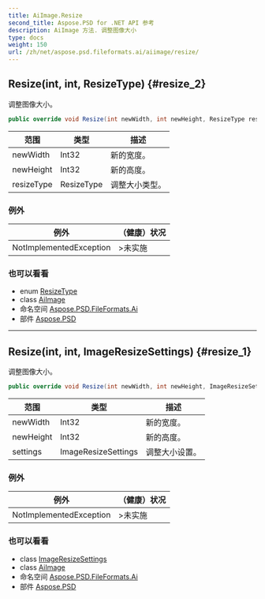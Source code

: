 ```yaml
---
title: AiImage.Resize
second_title: Aspose.PSD for .NET API 参考
description: AiImage 方法. 调整图像大小
type: docs
weight: 150
url: /zh/net/aspose.psd.fileformats.ai/aiimage/resize/
---
```

## Resize(int, int, ResizeType) {#resize_2}

调整图像大小。

```csharp
public override void Resize(int newWidth, int newHeight, ResizeType resizeType)
```

| 范围 | 类型 | 描述 |
| --- | --- | --- |
| newWidth | Int32 | 新的宽度。 |
| newHeight | Int32 | 新的高度。 |
| resizeType | ResizeType | 调整大小类型。 |

### 例外

| 例外 | （健康）状况 |
| --- | --- |
| NotImplementedException | &gt;未实施 |

### 也可以看看

* enum [ResizeType](../../../aspose.psd/resizetype/)
* class [AiImage](../)
* 命名空间 [Aspose.PSD.FileFormats.Ai](../../aiimage/)
* 部件 [Aspose.PSD](../../../)

---

## Resize(int, int, ImageResizeSettings) {#resize_1}

调整图像大小。

```csharp
public override void Resize(int newWidth, int newHeight, ImageResizeSettings settings)
```

| 范围 | 类型 | 描述 |
| --- | --- | --- |
| newWidth | Int32 | 新的宽度。 |
| newHeight | Int32 | 新的高度。 |
| settings | ImageResizeSettings | 调整大小设置。 |

### 例外

| 例外 | （健康）状况 |
| --- | --- |
| NotImplementedException | &gt;未实施 |

### 也可以看看

* class [ImageResizeSettings](../../../aspose.psd/imageresizesettings/)
* class [AiImage](../)
* 命名空间 [Aspose.PSD.FileFormats.Ai](../../aiimage/)
* 部件 [Aspose.PSD](../../../)


